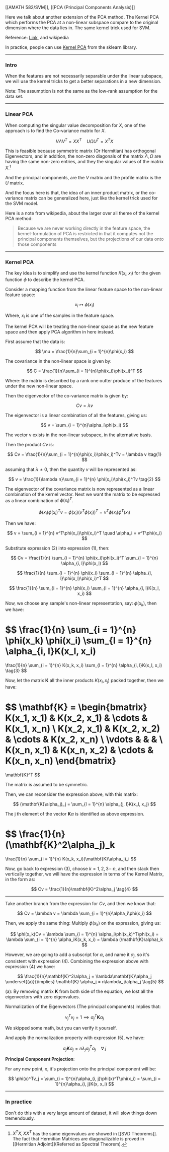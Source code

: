 [[AMATH 582/SVM]], [[PCA (Principal Components Analysis)]]

Here we talk about another extension of the PCA method. The Kernel PCA which performs the PCA at a non-linear subspace compare to the original dimension where the data lies in. The same kernel trick used for SVM. 

Reference: [Link](http://www.cs.haifa.ac.il/~rita/uml_course/lectures/KPCA.pdf), and wikipedia 

In practice, people can use [Kernel PCA](https://scikit-learn.org/stable/auto_examples/decomposition/plot_kernel_pca.html#sphx-glr-auto-examples-decomposition-plot-kernel-pca-py) from the sklearn library. 

---
### **Intro**
When the features are not necessarily separable under the linear subspace, we will use the kernel tricks to get a better separations in a new dimension. 

Note: The assumption is not the same as the low-rank assumption for the data set.

---
### **Linear PCA**

When computing the singular value decomposition for $X$, one of the approach is to find the Co-variance matrix for $X$. 

$$
V\Lambda V^T = XX^T \quad U\Omega U^T = X^TX
$$

This is feasible because symmetric matrix (Or Hermitian) has orthogonal Eigenvectors, and in addition, the non-zero diagonals of the matrix $\Lambda, \Omega$ are having the same non-zero entries, and they the singular values of the matrix $X$.[^1]

And the principal components, are the $V$ matrix and the profile matrix is the $U$ matrix.  

And the focus here is that, the idea of an inner product matrix, or the co-variance matrix can be generalized here, just like the kernel trick used for the SVM model. 

Here is a note from wikipedia, about the larger over all theme of the kernel PCA method: 

>Because we are never working directly in the feature space, the kernel-formulation of PCA is restricted in that it computes not the principal components themselves, but the projections of our data onto those components

---
### **Kernel PCA**

The key idea is to simplify and use the kernel function $K(x_i, x_i)$ for the given function $\phi$ to describe the kernel PCA. 

Consider a mapping function from the linear feature space to the non-linear feature space: 

$$
x_i \mapsto \phi(x_i) 
$$

Where, $x_i$ is one of the samples in the feature space. 

The kernel PCA will be treating the non-linear space as the new feature space and then apply PCA algorithm in here instead. 

First assume that the data is: 

$$ \mu = \frac{1}{n}\sum_{i = 1}^{n}\phi(x_i) $$

The covariance in the non-linear space is given by: 

$$
C = \frac{1}{n}\sum_{i = 1}^{n}\phi(x_i)\phi(x_i)^T
$$

Where: the matrix is described by a rank one outter produce of the features under the new non-linear space. 

Then the eigenvector of the co-variance matrix is given by: 

$$
Cv = \lambda v
$$

The eigenvector is a linear combination of all the features, giving us: 

$$
v = \sum_{i = 1}^{n}\alpha_i\phi(x_i)
$$

The vector v exists in the non-linear subspace, in the alternative basis.

Then the product $Cv$ is: 

$$
Cv = \frac{1}{n}\sum_{i = 1}^{n}\phi(x_i)\phi(x_i)^Tv = \lambda v
\tag{1}
$$

assuming that $\lambda\neq 0$, then the quantity $v$ will be represented as: 

$$
v = \frac{1}{\lambda n}\sum_{i = 1}^{n}
\phi(x_i)\phi(x_i)^Tv
\tag{2}
$$

The eigenvector of the covariance matrix is now represented as a linear combination of the kernel vector. Next we want the matrix to be expressed as a linear combination of $\phi(x_i)^T$. 

$$
\phi(x_i)\phi(x_i)^Tv = \phi(x_i)(v^T\phi(x_i))^T = v^T\phi(x_i)\phi^T(x_i)
$$

Then we have: 

$$
v = \sum_{i = 1}^{n}
v^T\phi(x_i)\phi(x_i)^T \quad \alpha_i = v^T\phi(x_i)
$$

Substitute expression (2) into expression (1), then: 

$$
Cv = 
\frac{1}{n}
\sum_{i = 1}^{n}
\phi(x_i)\phi(x_i)^T
\sum_{l = 1}^{n}
\alpha_{i, l}\phi(x_l)
$$

$$
\frac{1}{n}
\sum_{i = 1}^{n}
\phi(x_i)
\sum_{l = 1}^{n}
\alpha_{i, l}\phi(x_l)\phi(x_i)^T
$$

$$
\frac{1}{n}
\sum_{i = 1}^{n}
\phi(x_i)
\sum_{l = 1}^{n}
\alpha_{i, l}K(x_l, x_i)
$$

Now, we choose any sample's non-linear representation, say: $\phi(x_k)$, then we have: 

$$
\frac{1}{n}
\sum_{i = 1}^{n}
\phi(x_k)
\phi(x_i)
\sum_{l = 1}^{n}
\alpha_{i, l}K(x_l, x_i)
= 
\frac{1}{n}
\sum_{i = 1}^{n}
K(x_k, x_i)
\sum_{l = 1}^{n}
\alpha_{i, l}K(x_l, x_i)
\tag{3}
$$

Now, let the matrix $\mathbf{K}$ all the inner products $K(x_i, x_j)$ packed together, then we have: 

$$
\mathbf{K} = \begin{bmatrix}
    K(x_1, x_1) & K(x_2, x_1) & \cdots & K(x_1, x_n) 
    \\
    K(x_2, x_1) & K(x_2, x_2) & \cdots & K(x_2, x_n) 
    \\
    \vdots & & & 
    \\
    K(x_n, x_1) & K(x_n, x_2) & \cdots & K(x_n, x_n) 
\end{bmatrix}
=
\mathbf{K}^T
$$

The matrix is assumed to be symmetric. 

Then, we can reconsider the expression above, with this matrix: 

$$
(\mathbf{K}\alpha_j)_j = 
\sum_{l = 1}^{n}
\alpha_{j, l}K(x_l, x_j)
$$

The j th element of the vector $\mathbf{K}\alpha$ is identified as above expression. 

$$
\frac{1}{n}(\mathbf{K}^2\alpha_j)_k
=
\frac{1}{n}
\sum_{i = 1}^{n}
K(x_k, x_i)(\mathbf{K}\alpha_j)_i
$$

Now, go back to expression (3), choose $k = 1, 2, 3\cdots n$, and then stack then vertically together, we will have the expression in terms of the Kernel Matrix, in the form as: 

$$
Cv = 
\frac{1}{n}\mathbf{K}^2\alpha_j
\tag{4}
$$

---
Take another branch from the expression for $Cv$, and then we know that: 

$$
Cv = \lambda v = \lambda \sum_{i = 1}^{n}\alpha_i\phi(x_i)
$$

Then, we apply the same thing: Multiply $\phi(x_k)$ on the expression, giving us: 

$$
\phi(x_k)Cv = \lambda \sum_{i = 1}^{n}
\alpha_i\phi(x_k)^T\phi(x_i) = \lambda
\sum_{i = 1}^{n}
\alpha_iK(x_k, x_i) = \lambda (\mathbf{K}\alpha)_k
$$

However, we are going to add a subscript for $\alpha$, and name it $\alpha_j$, so it's consistent with expression (4). Combining the expression above with expression (4) we have: 

$$
\frac{1}{n}\mathbf{K}^2\alpha_j = \lambda\mathbf{K}\alpha_j
\underset{(a)}{\implies} \mathbf{K} \alpha_j = n\lambda_j\alpha_j
\tag{5}
$$

(a): By removing matrix $\mathbf{K}$ from both side of the equation, we lost all the eigenvectors with zero eigenvalues. 

Normalization of the Eigenvectors (The principal components) implies that: 

$$
v^T_jv_j = 1\implies \alpha_j^T\mathbf{K}\alpha_j
$$

We skipped some math, but you can verify it yourself. 

And apply the normalization property with expression (5), we have: 

$$
\alpha_j\mathbf{K}\alpha_j = n\lambda_j\alpha_j^T\alpha_j \quad \forall \;j
$$

**Principal Component Projection**: 

For any new point, $x$, it's projection onto the principal component will be: 

$$
\phi(x)^Tv_j = 
\sum_{i = 1}^{n}\alpha_{i, j}\phi(x)^T\phi(x_i) = 
\sum_{i = 1}^{n}\alpha_{i, j}K(x, x_i)
$$

---
### **In practice**

Don't do this with a very large amount of dataset, it will slow things down tremendously. 


[^1]: $X^TX, XX^T$ has the same eigenvalues are showed in [[SVD Theorems]]. The fact that Hermitian Matrices are diagonalizable is proved in [[Hermitian Adjoint]](Referred as Spectral Theorem). 
